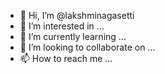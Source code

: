 - 👋 Hi, I’m @lakshminagasetti
- 👀 I’m interested in ...
- 🌱 I’m currently learning ...
- 💞️ I’m looking to collaborate on ...
- 📫 How to reach me ...

<!---
lakshminagasetti/lakshminagasetti is a ✨ special ✨ repository because its `README.md` (this file) appears on your GitHub profile.
You can click the Preview link to take a look at your changes.
--->

